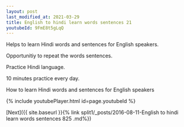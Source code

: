 ```yaml
---
layout: post
last_modified_at: 2021-03-29
title: English to hindi learn words sentences 21 
youtubeId: 9FmE8t5gLqQ
---
```

 
 
Helps to learn Hindi words and sentences for English speakers.

Opportunitiy to repeat the words sentences. 

Practice Hindi language. 
 
10 minutes practice every day. 
 
How to learn Hindi words and sentences for English speakers 
 
{% include youtubePlayer.html id=page.youtubeId %}
 
 
[Next]({{ site.baseurl }}{% link  split1/_posts/2016-08-11-English to hindi learn words sentences 825 .md%})
 
